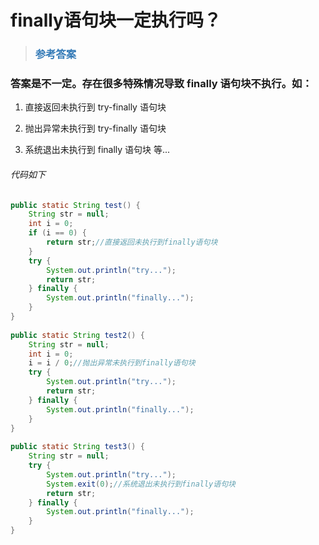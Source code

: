 # finally语句块一定执行吗？

> ### <font color=#337AB7 > 参考答案</font> 

### 答案是不一定。存在很多特殊情况导致 finally 语句块不执行。如：

1. 直接返回未执行到 try-finally 语句块

2. 抛出异常未执行到 try-finally 语句块

3. 系统退出未执行到 finally 语句块
等...

###### 代码如下
```java
public static String test() {
    String str = null;
    int i = 0;
    if (i == 0) {
        return str;//直接返回未执行到finally语句块
    }
    try {
        System.out.println("try...");
        return str;
    } finally {
        System.out.println("finally...");
    }
}
 
public static String test2() {
    String str = null;
    int i = 0;
    i = i / 0;//抛出异常未执行到finally语句块
    try {
        System.out.println("try...");
        return str;
    } finally {
        System.out.println("finally...");
    }
}
 
public static String test3() {
    String str = null;
    try {
        System.out.println("try...");
        System.exit(0);//系统退出未执行到finally语句块
        return str;
    } finally {
        System.out.println("finally...");
    }
}

```